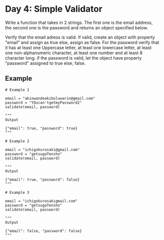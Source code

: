 # Day 4: Simple Validator

Write a function that takes in 2 strings. The first one is the email address, the second one is the password and returns an object specified below.

Verify that the email adress is valid. If valid, create an object with property "email" and assign as true else, assign as false. For the password verify that it has at least one Uppercase letter, at least one lowercase letter, at least one non-alphanumeric character, at least one number and at least 8 character long. if the password is valid, let the object have property "password" assigned to true else, false.

## Example

```
# Example 1

email = "akinwandeakiboluwarin@gmail.com"
password = "YOucan'tgetmyPassword2"
validate(email, password)

"""
Output

{"email": true, "password": true}
"""

# Example 2

email = "ichigokurosaki@gmail.com"
password = "getsugaTensho"
validate(email, password)

"""
Output

{"email": true, "password": false}
"""

# Example 3

email = "ichigokurosakigmail.com"
password = "getsugaTensho"
validate(email, password)

"""
Output

{"email": false, "password": false}
"""

```
